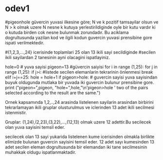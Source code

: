 # odev1
#pigeonhole
güvercin yuvasi ilkesine göre; N ve k pozitif tamsayilar olsun ve N > k olmak uzere N nesne k kutuya yerlestirildiginde oyle bir kutu vardır ki o kutuda birden cok nesne bulunmak zorundadır.
Bu aciklama dogrultusunda yazilan kod  ve ilgili kodun guvercin yuvasi prensibine gore ispati verilmektedir.

#{1,2,3,...,24}  icerisinde toplamlari 25 olan 13 ikili sayi secildiginde
#secilen ikili sayilardan 2 tanesinin ayni olacagini ispatlayiniz.

hole=0 # yuva sayisi
pigeon=13 #güvercin saiyisi
for i in range (1,25): 
for j in range (1,25):
if j>i: #listede secilen elemanlarin tekrarinin önlenmesi
 break
 elif i+j==25: 
 hole = hole+1
if pigeon>hole: # guvercin sayisi yuva sayisindan buyuk oldugunda mutlaka bir yuvada iki guvercin bulunur prensibine gore.
 print ("pigeon=",pigeon, "hole=",hole,"\n'pigeon>hole '  two of the pairs selected according to the result are the same.")
 
 

Ornek kapsamında 1,2,..,24 arasinda listelenen sayilarin arasindan birbirini tekrarlamayan ikili gruplar olusturulmus ve iclerinden 13 adet ikili secilmesi istenmistir.

Gruplar: (1,24),(2,23),(3,22),...,(12,13) olmak uzere 12 adettir.Bu secilecek olan yuva sayisini temsil eder.

secilecek olan 13 sayi yukarida listelenen kume icerisinden olmakla birlikte elimizde bulunan guvercin sayisini temsil eder.
12 adet sayı kumesinden 13 adet secilen eleman dogrultusunda  bir elemandan iki tane secilmesinin muhakkak oldugu ispatlanmaktadir.
